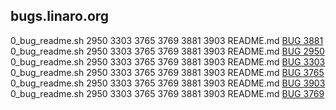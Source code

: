 ## bugs.linaro.org
0_bug_readme.sh 2950 3303 3765 3769 3881 3903 README.md [BUG 3881](https://bugs.linaro.org/show_bug.cgi?id=3881)
0_bug_readme.sh 2950 3303 3765 3769 3881 3903 README.md [BUG 2950](https://bugs.linaro.org/show_bug.cgi?id=2950)
0_bug_readme.sh 2950 3303 3765 3769 3881 3903 README.md [BUG 3303](https://bugs.linaro.org/show_bug.cgi?id=3303)
0_bug_readme.sh 2950 3303 3765 3769 3881 3903 README.md [BUG 3765](https://bugs.linaro.org/show_bug.cgi?id=3765)
0_bug_readme.sh 2950 3303 3765 3769 3881 3903 README.md [BUG 3903](https://bugs.linaro.org/show_bug.cgi?id=3903)
0_bug_readme.sh 2950 3303 3765 3769 3881 3903 README.md [BUG 3769](https://bugs.linaro.org/show_bug.cgi?id=3769)
